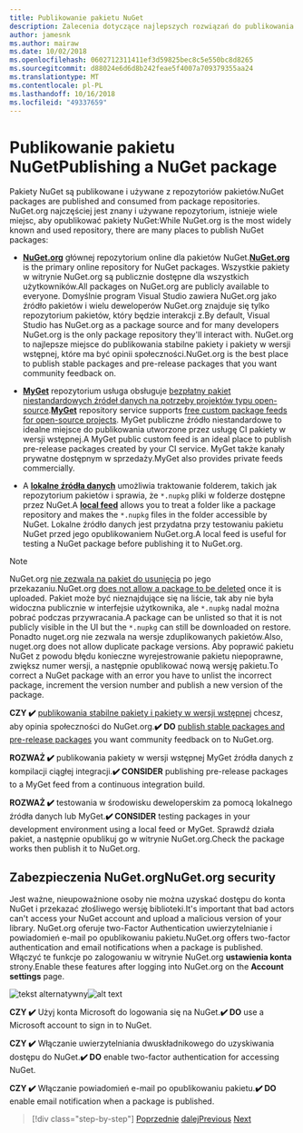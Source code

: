 ```yaml
---
title: Publikowanie pakietu NuGet
description: Zalecenia dotyczące najlepszych rozwiązań do publikowania NuGet biblioteki .NET.
author: jamesnk
ms.author: mairaw
ms.date: 10/02/2018
ms.openlocfilehash: 0602712311411ef3d59825bec8c5e550bc8d8265
ms.sourcegitcommit: d88024e6d6d8b242feae5f4007a709379355aa24
ms.translationtype: MT
ms.contentlocale: pl-PL
ms.lasthandoff: 10/16/2018
ms.locfileid: "49337659"
---
```

# <a name="publishing-a-nuget-package"></a><span data-ttu-id="cd3ab-103">Publikowanie pakietu NuGet</span><span class="sxs-lookup"><span data-stu-id="cd3ab-103">Publishing a NuGet package</span></span>

<span data-ttu-id="cd3ab-104">Pakiety NuGet są publikowane i używane z repozytoriów pakietów.</span><span class="sxs-lookup"><span data-stu-id="cd3ab-104">NuGet packages are published and consumed from package repositories.</span></span> <span data-ttu-id="cd3ab-105">NuGet.org najczęściej jest znany i używane repozytorium, istnieje wiele miejsc, aby opublikować pakiety NuGet:</span><span class="sxs-lookup"><span data-stu-id="cd3ab-105">While NuGet.org is the most widely known and used repository, there are many places to publish NuGet packages:</span></span>

* <span data-ttu-id="cd3ab-106">**[NuGet.org](https://www.nuget.org/)**  głównej repozytorium online dla pakietów NuGet.</span><span class="sxs-lookup"><span data-stu-id="cd3ab-106">**[NuGet.org](https://www.nuget.org/)** is the primary online repository for NuGet packages.</span></span> <span data-ttu-id="cd3ab-107">Wszystkie pakiety w witrynie NuGet.org są publicznie dostępne dla wszystkich użytkowników.</span><span class="sxs-lookup"><span data-stu-id="cd3ab-107">All packages on NuGet.org are publicly available to everyone.</span></span> <span data-ttu-id="cd3ab-108">Domyślnie program Visual Studio zawiera NuGet.org jako źródło pakietów i wielu deweloperów NuGet.org znajduje się tylko repozytorium pakietów, który będzie interakcji z.</span><span class="sxs-lookup"><span data-stu-id="cd3ab-108">By default, Visual Studio has NuGet.org as a package source and for many developers NuGet.org is the only package repository they'll interact with.</span></span> <span data-ttu-id="cd3ab-109">NuGet.org to najlepsze miejsce do publikowania stabilne pakiety i pakiety w wersji wstępnej, które ma być opinii społeczności.</span><span class="sxs-lookup"><span data-stu-id="cd3ab-109">NuGet.org is the best place to publish stable packages and pre-release packages that you want community feedback on.</span></span>

* <span data-ttu-id="cd3ab-110">**[MyGet](https://myget.org/)**  repozytorium usługa obsługuje [bezpłatny pakiet niestandardowych źródeł danych na potrzeby projektów typu open-source](https://www.myget.org/opensource).</span><span class="sxs-lookup"><span data-stu-id="cd3ab-110">**[MyGet](https://myget.org/)** repository service supports [free custom package feeds for open-source projects](https://www.myget.org/opensource).</span></span> <span data-ttu-id="cd3ab-111">MyGet publiczne źródło niestandardowe to idealne miejsce do publikowania utworzone przez usługę CI pakiety w wersji wstępnej.</span><span class="sxs-lookup"><span data-stu-id="cd3ab-111">A MyGet public custom feed is an ideal place to publish pre-release packages created by your CI service.</span></span> <span data-ttu-id="cd3ab-112">MyGet także kanały prywatne dostępnym w sprzedaży.</span><span class="sxs-lookup"><span data-stu-id="cd3ab-112">MyGet also provides private feeds commercially.</span></span>

* <span data-ttu-id="cd3ab-113">A **[lokalne źródła danych](/nuget/hosting-packages/local-feeds)** umożliwia traktowanie folderem, takich jak repozytorium pakietów i sprawia, że `*.nupkg` pliki w folderze dostępne przez NuGet.</span><span class="sxs-lookup"><span data-stu-id="cd3ab-113">A **[local feed](/nuget/hosting-packages/local-feeds)** allows you to treat a folder like a package repository and makes the `*.nupkg` files in the folder accessible by NuGet.</span></span> <span data-ttu-id="cd3ab-114">Lokalne źródło danych jest przydatna przy testowaniu pakietu NuGet przed jego opublikowaniem NuGet.org.</span><span class="sxs-lookup"><span data-stu-id="cd3ab-114">A local feed is useful for testing a NuGet package before publishing it to NuGet.org.</span></span>

> [!NOTE]
> <span data-ttu-id="cd3ab-115">NuGet.org [nie zezwala na pakiet do usunięcia](/nuget/policies/deleting-packages) po jego przekazaniu.</span><span class="sxs-lookup"><span data-stu-id="cd3ab-115">NuGet.org [does not allow a package to be deleted](/nuget/policies/deleting-packages) once it is uploaded.</span></span> <span data-ttu-id="cd3ab-116">Pakiet może być nieznajdujące się na liście, tak aby nie była widoczna publicznie w interfejsie użytkownika, ale `*.nupkg` nadal można pobrać podczas przywracania.</span><span class="sxs-lookup"><span data-stu-id="cd3ab-116">A package can be unlisted so that it is not publicly visible in the UI but the `*.nupkg` can still be downloaded on restore.</span></span> <span data-ttu-id="cd3ab-117">Ponadto nuget.org nie zezwala na wersje zduplikowanych pakietów.</span><span class="sxs-lookup"><span data-stu-id="cd3ab-117">Also, nuget.org does not allow duplicate package versions.</span></span> <span data-ttu-id="cd3ab-118">Aby poprawić pakietu NuGet z powodu błędu konieczne wyrejestrowanie pakietu niepoprawne, zwiększ numer wersji, a następnie opublikować nową wersję pakietu.</span><span class="sxs-lookup"><span data-stu-id="cd3ab-118">To correct a NuGet package with an error you have to unlist the incorrect package, increment the version number and publish a new version of the package.</span></span>

<span data-ttu-id="cd3ab-119">**CZY ✔️** [publikowania stabilne pakiety i pakiety w wersji wstępnej](/nuget/create-packages/publish-a-package) chcesz, aby opinia społeczności do NuGet.org.</span><span class="sxs-lookup"><span data-stu-id="cd3ab-119">**✔️ DO** [publish stable packages and pre-release packages](/nuget/create-packages/publish-a-package) you want community feedback on to NuGet.org.</span></span>

<span data-ttu-id="cd3ab-120">**ROZWAŻ ✔️** publikowania pakiety w wersji wstępnej MyGet źródła danych z kompilacji ciągłej integracji.</span><span class="sxs-lookup"><span data-stu-id="cd3ab-120">**✔️ CONSIDER** publishing pre-release packages to a MyGet feed from a continuous integration build.</span></span>

<span data-ttu-id="cd3ab-121">**ROZWAŻ ✔️** testowania w środowisku deweloperskim za pomocą lokalnego źródła danych lub MyGet.</span><span class="sxs-lookup"><span data-stu-id="cd3ab-121">**✔️ CONSIDER** testing packages in your development environment using a local feed or MyGet.</span></span> <span data-ttu-id="cd3ab-122">Sprawdź działa pakiet, a następnie opublikuj go w witrynie NuGet.org.</span><span class="sxs-lookup"><span data-stu-id="cd3ab-122">Check the package works then publish it to NuGet.org.</span></span>

## <a name="nugetorg-security"></a><span data-ttu-id="cd3ab-123">Zabezpieczenia NuGet.org</span><span class="sxs-lookup"><span data-stu-id="cd3ab-123">NuGet.org security</span></span>

<span data-ttu-id="cd3ab-124">Jest ważne, nieupoważnione osoby nie można uzyskać dostępu do konta NuGet i przekazać złośliwego wersję biblioteki.</span><span class="sxs-lookup"><span data-stu-id="cd3ab-124">It's important that bad actors can't access your NuGet account and upload a malicious version of your library.</span></span> <span data-ttu-id="cd3ab-125">NuGet.org oferuje two-Factor Authentication uwierzytelnianie i powiadomień e-mail po opublikowaniu pakietu.</span><span class="sxs-lookup"><span data-stu-id="cd3ab-125">NuGet.org offers two-factor authentication and email notifications when a package is published.</span></span> <span data-ttu-id="cd3ab-126">Włączyć te funkcje po zalogowaniu w witrynie NuGet.org **ustawienia konta** strony.</span><span class="sxs-lookup"><span data-stu-id="cd3ab-126">Enable these features after logging into NuGet.org on the **Account settings** page.</span></span>

<span data-ttu-id="cd3ab-127">![tekst alternatywny](./media/publish-nuget-package/nuget-2fa.png "zabezpieczenia konta NuGet")</span><span class="sxs-lookup"><span data-stu-id="cd3ab-127">![alt text](./media/publish-nuget-package/nuget-2fa.png "NuGet Account Security")</span></span>

<span data-ttu-id="cd3ab-128">**CZY ✔️** Użyj konta Microsoft do logowania się na NuGet.</span><span class="sxs-lookup"><span data-stu-id="cd3ab-128">**✔️ DO** use a Microsoft account to sign in to NuGet.</span></span>

<span data-ttu-id="cd3ab-129">**CZY ✔️** Włączanie uwierzytelniania dwuskładnikowego do uzyskiwania dostępu do NuGet.</span><span class="sxs-lookup"><span data-stu-id="cd3ab-129">**✔️ DO** enable two-factor authentication for accessing NuGet.</span></span>

<span data-ttu-id="cd3ab-130">**CZY ✔️** Włączanie powiadomień e-mail po opublikowaniu pakietu.</span><span class="sxs-lookup"><span data-stu-id="cd3ab-130">**✔️ DO** enable email notification when a package is published.</span></span>

>[!div class="step-by-step"]
<span data-ttu-id="cd3ab-131">[Poprzednie](./sourcelink.md)
[dalej](./versioning.md)</span><span class="sxs-lookup"><span data-stu-id="cd3ab-131">[Previous](./sourcelink.md)
[Next](./versioning.md)</span></span>
